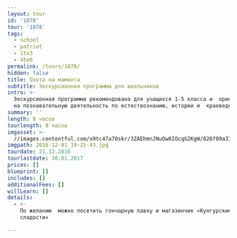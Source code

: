 ```yaml
---
layout: tour
id: '1078'
tour: '1078'
tags:
  - school
  - patriot
  - 1to3
  - 4to6
permalink: /tours/1078/
hidden: false
title: Охота на мамонта
subtitle: Экскурсионная программа для школьников
intro: >-
  Экскурсионная программа рекомендована для учащихся 1-5 класса и  ориентирована
  на познавательную деятельность по естествознанию, истории и  краеведению.
summary: ''
length: 8 часов
tourlength: 8 часов
imgasset: >-
  //images.contentful.com/x9tc47a70skr/3ZAEhmnJNuOw8IOcqG2KgW/826f09a37f453cd112495b85d157f882/2016-12-01_19-25-43.jpg
imgpath: 2016-12-01_19-25-43.jpg
tourdate: 21.12.2016
tourlastdate: 30.01.2017
prices: []
blueprint: []
includes: []
additionalFees: []
willLearn: []
details:
  - >-
    По желанию  можно посетить гончарную лавку и магазинчик «Кунгурские
    сладости»

---
```

